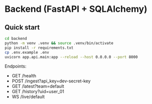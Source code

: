 # Backend (FastAPI + SQLAlchemy)
## Quick start
```bash
cd backend
python -m venv .venv && source .venv/bin/activate
pip install -r requirements.txt
cp .env.example .env
uvicorn app.api.main:app --reload --host 0.0.0.0 --port 8000
```
Endpoints:
- GET  /health
- POST /ingest?api_key=dev-secret-key
- GET  /latest?team=default
- GET  /history?uid=user_01
- WS   /live/default
